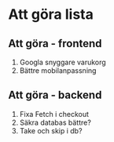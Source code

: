 # Att göra lista

## Att göra - frontend
1. Googla snyggare varukorg
3. Bättre mobilanpassning

## Att göra - backend
1. Fixa Fetch i checkout
3. Säkra databas bättre?
5. Take och skip i db?